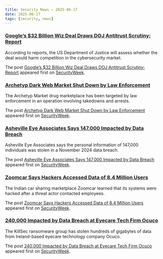 ```yaml
---
title: Security News – 2025-06-17
date: 2025-06-17
tags: [security, news]
---
```


### [Google’s $32 Billion Wiz Deal Draws DOJ Antitrust Scrutiny: Report](https://www.securityweek.com/googles-32-billion-wiz-deal-draws-doj-antitrust-scrutiny-report/)

<p>According to reports, the US Department of Justice will assess whether the deal would harm competition in the cybersecurity market.</p>
<p>The post <a href="https://www.securityweek.com/googles-32-billion-wiz-deal-draws-doj-antitrust-scrutiny-report/">Google’s $32 Billion Wiz Deal Draws DOJ Antitrust Scrutiny: Report</a> appeared first on <a href="https://www.securityweek.com">SecurityWeek</a>.</p>

### [Archetyp Dark Web Market Shut Down by Law Enforcement](https://www.securityweek.com/archetyp-dark-web-market-shut-down-by-law-enforcement/)

<p>The Archetyp Market drug marketplace has been targeted by law enforcement in an operation involving takedowns and arrests. </p>
<p>The post <a href="https://www.securityweek.com/archetyp-dark-web-market-shut-down-by-law-enforcement/">Archetyp Dark Web Market Shut Down by Law Enforcement</a> appeared first on <a href="https://www.securityweek.com">SecurityWeek</a>.</p>

### [Asheville Eye Associates Says 147,000 Impacted by Data Breach](https://www.securityweek.com/asheville-eye-associates-says-147000-impacted-by-data-breach/)

<p>Asheville Eye Associates says the personal information of 147,000 individuals was stolen in a November 2024 data breach.</p>
<p>The post <a href="https://www.securityweek.com/asheville-eye-associates-says-147000-impacted-by-data-breach/">Asheville Eye Associates Says 147,000 Impacted by Data Breach</a> appeared first on <a href="https://www.securityweek.com">SecurityWeek</a>.</p>

### [Zoomcar Says Hackers Accessed Data of 8.4 Million Users](https://www.securityweek.com/zoomcar-says-hackers-accessed-data-of-8-4-million-users/)

<p>The Indian car sharing marketplace Zoomcar learned that its systems were hacked after a threat actor contacted employees. </p>
<p>The post <a href="https://www.securityweek.com/zoomcar-says-hackers-accessed-data-of-8-4-million-users/">Zoomcar Says Hackers Accessed Data of 8.4 Million Users</a> appeared first on <a href="https://www.securityweek.com">SecurityWeek</a>.</p>

### [240,000 Impacted by Data Breach at Eyecare Tech Firm Ocuco](https://www.securityweek.com/240000-impacted-by-data-breach-at-eyecare-tech-firm-ocuco/)

<p>The KillSec ransomware group has stolen hundreds of gigabytes of data from Ireland-based eyecare technology company Ocuco.</p>
<p>The post <a href="https://www.securityweek.com/240000-impacted-by-data-breach-at-eyecare-tech-firm-ocuco/">240,000 Impacted by Data Breach at Eyecare Tech Firm Ocuco</a> appeared first on <a href="https://www.securityweek.com">SecurityWeek</a>.</p>

